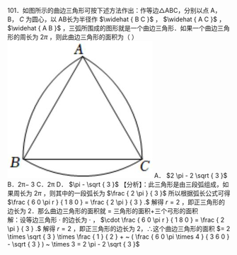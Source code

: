101．如图所示的曲边三角形可按下述方法作出：作等边△ABC，分别以点 A，B， $C$ 为圆心，以 AB长为半径作 $\widehat { B C }$ ， $\widehat { A C }$ ， $\widehat { A B }$ ，三弧所围成的图形就是一个曲边三角形．如果一个曲边三角形的周长为 $2 \pi$ ，则此曲边三角形的面积为（ ）
![](<../../qs_image_DB/专题3-6__圆的综合（27类题型）（解析版）/871fa3658b18db31dfbeb7d763f01d9e0d10b4345a5835b3754086fae5f5cbf9.jpg>)
A． $2 \pi - 2 \sqrt { 3 }$ B．2π− 3 C．2π D． $\pi - \sqrt { 3 }$
【分析】：此三角形是由三段弧组成，如果周长为 $2 \pi$ ，则其中的一段弧长为 $\frac { 2 \pi } { 3 }$ 所以根据弧长公式可得 $\frac { 6 0 \pi r } { 1 8 0 } = \frac { 2 \pi } { 3 } .$ 解得 $r { = } 2$ ，即正三角形的边长为 2．那么曲边三角形的面积就 $=$ 三角形的面积+三个弓形的面积  
解：设等边三角形 $\cdot$ 的边长为 $\cdot$ ，
$\cdot \frac { 6 0 \pi r } { 1 8 0 } = \frac { 2 \pi } { 3 } .$ 解得 $r { = } 2$ ，即正三角形的边长为 2，∴这个曲边三角形的面积 $= 2 \times \sqrt { 3 } \times \frac { 1 } { 2 } + ~ ( \frac { 6 0 \pi \times 4 } { 3 6 0 } - \sqrt { 3 } ) ~ \times 3 = 2 \pi - 2 \sqrt { 3 }$
